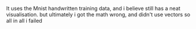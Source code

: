 It uses the Mnist handwritten training data, and i believe still has a neat visualisation. but ultimately i got the math wrong, and didn't use vectors so all in all i failed
